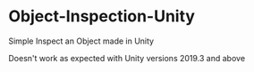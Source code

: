 # Object-Inspection-Unity

Simple Inspect an Object made in Unity

Doesn't work as expected with Unity versions 2019.3 and above
